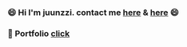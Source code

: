 ### 😄 Hi I'm juunzzi. contact me [here](https://www.instagram.com/juunzziofficial/) & [here](https://velog.io/@rat8397) 😄

### 📖 Portfolio [click](https://spiffy-manuscript-d2b.notion.site/Junzzi-99a5d2d022e14091a405a022b193d7a3)


<!--
**juunzzi/juunzzi** is a ✨ _special_ ✨ repository because its `README.md` (this file) appears on your GitHub profile.

Here are some ideas to get you started:

- 🔭 I’m currently working on ...
- 🌱 I’m currently learning ...
- 👯 I’m looking to collaborate on ...
- 🤔 I’m looking for help with ...
- 💬 Ask me about ...
- 📫 How to reach me: ...
- 😄 Pronouns: ...
- ⚡ Fun fact: ...
-->
